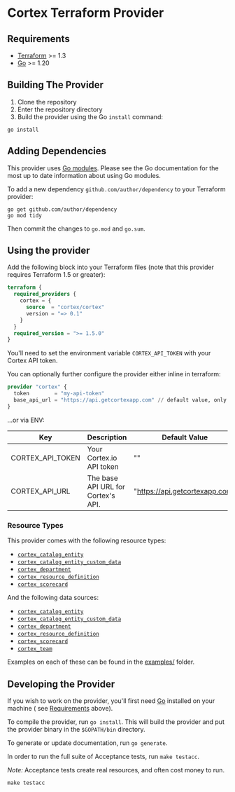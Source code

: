 # Cortex Terraform Provider

## Requirements

- [Terraform](https://www.terraform.io/downloads.html) >= 1.3
- [Go](https://golang.org/doc/install) >= 1.20

## Building The Provider

1. Clone the repository
2. Enter the repository directory
3. Build the provider using the Go `install` command:

```shell
go install
```

## Adding Dependencies

This provider uses [Go modules](https://github.com/golang/go/wiki/Modules).
Please see the Go documentation for the most up to date information about using Go modules.

To add a new dependency `github.com/author/dependency` to your Terraform provider:

```shell
go get github.com/author/dependency
go mod tidy
```

Then commit the changes to `go.mod` and `go.sum`.

## Using the provider

Add the following block into your Terraform files (note that this provider requires Terraform 1.5 or greater):

```terraform
terraform {
  required_providers {
    cortex = {
      source  = "cortex/cortex"
      version = "=> 0.1"
    }
  }
  required_version = ">= 1.5.0"
}
```

You'll need to set the environment variable `CORTEX_API_TOKEN` with your Cortex API token.

You can optionally further configure the provider either inline in terraform:

```terraform
provider "cortex" {
  token        = "my-api-token"
  base_api_url = "https://api.getcortexapp.com" // default value, only set if changing
}
```

...or via ENV:

| Key              | Description                        | Default Value                  |
|------------------|------------------------------------|--------------------------------|
| CORTEX_API_TOKEN | Your Cortex.io API token           | ""                             |
| CORTEX_API_URL   | The base API URL for Cortex's API. | "https://api.getcortexapp.com" |

### Resource Types

This provider comes with the following resource types:

* [`cortex_catalog_entity`](docs/resources/catalog_entity.md)
* [`cortex_catalog_entity_custom_data`](docs/resources/catalog_entity_custom_data.md)
* [`cortex_department`](docs/resources/department.md)
* [`cortex_resource_definition`](docs/resources/resource_definition.md)
* [`cortex_scorecard`](docs/resources/scorecard.md)

And the following data sources:

* [`cortex_catalog_entity`](docs/data-sources/catalog_entity.md)
* [`cortex_catalog_entity_custom_data`](docs/data-sources/catalog_entity_custom_data.md)
* [`cortex_department`](docs/data-sources/department.md)
* [`cortex_resource_definition`](docs/data-sources/resource_definition.md)
* [`cortex_scorecard`](docs/data-sources/scorecard.md)
* [`cortex_team`](docs/data-sources/team.md)

Examples on each of these can be found in the [examples/](examples/) folder.

## Developing the Provider

If you wish to work on the provider, you'll first need [Go](http://www.golang.org) installed on your machine (
see [Requirements](#requirements) above).

To compile the provider, run `go install`. This will build the provider and put the provider binary in the `$GOPATH/bin`
directory.

To generate or update documentation, run `go generate`.

In order to run the full suite of Acceptance tests, run `make testacc`.

*Note:* Acceptance tests create real resources, and often cost money to run.

```shell
make testacc
```
